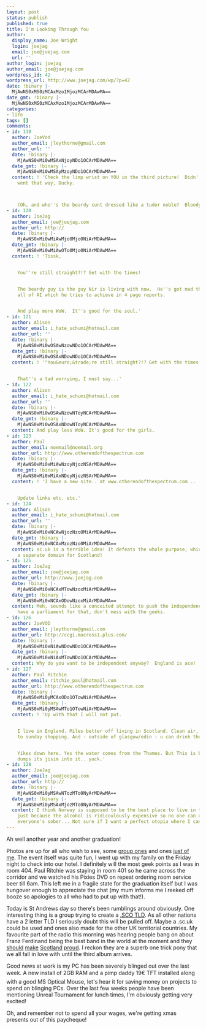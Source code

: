 ```yaml
---
layout: post
status: publish
published: true
title: I'm Looking Through You
author:
  display_name: Joe Wright
  login: joejag
  email: joe@joejag.com
  url: ''
author_login: joejag
author_email: joe@joejag.com
wordpress_id: 42
wordpress_url: http://www.joejag.com/wp/?p=42
date: !binary |-
  MjAwNS0xMS0zMCAxMzo1MjozMCArMDAwMA==
date_gmt: !binary |-
  MjAwNS0xMS0zMCAxMzo1MjozMCArMDAwMA==
categories:
- life
tags: []
comments:
- id: 119
  author: JoeVod
  author_email: jleythorne@gmail.com
  author_url: ''
  date: !binary |-
    MjAwNS0xMi0wMSAxNjoyNDo1OCArMDAwMA==
  date_gmt: !binary |-
    MjAwNS0xMi0wMSAyMzoyNDo1OCArMDAwMA==
  content: ! 'Check the limp wrist on YOU in the third picture!  Didn''t know you
    went that way, Ducky.



    (Oh, and who''s the beardy cunt dressed like a tudor noble?  Bloody gatecrashers!)'
- id: 120
  author: JoeJag
  author_email: joe@joejag.com
  author_url: http://
  date: !binary |-
    MjAwNS0xMi0wMiAwMjo0Mjo0NiArMDAwMA==
  date_gmt: !binary |-
    MjAwNS0xMi0wMiAwOTo0Mjo0NiArMDAwMA==
  content: ! 'Tissk,


    You''re still straight?!? Get with the times!


    The beardy guy is the guy Nir is living with now.  He''s got mad theories on unifying
    all of AI which he tries to achieve in 4 page reports.


    And play more WoW.  It''s good for the soul.'
- id: 121
  author: Alison
  author_email: i_hate_schumi@hotmail.com
  author_url: ''
  date: !binary |-
    MjAwNS0xMi0wOSAwNzowNDo1OCArMDAwMA==
  date_gmt: !binary |-
    MjAwNS0xMi0wOSAxNDowNDo1OCArMDAwMA==
  content: ! '"You&euro;&trade;re still straight?!? Get with the times!"


    That''s a tad worrying, I must say...'
- id: 122
  author: Alison
  author_email: i_hate_schumi@hotmail.com
  author_url: ''
  date: !binary |-
    MjAwNS0xMi0wOSAwNzowNToyNCArMDAwMA==
  date_gmt: !binary |-
    MjAwNS0xMi0wOSAxNDowNToyNCArMDAwMA==
  content: And play less WoW. It's good for the girls.
- id: 123
  author: Paul
  author_email: noemail@noemail.org
  author_url: http://www.otherendofthespectrum.com
  date: !binary |-
    MjAwNS0xMi0xMiAwNzoyNjozNSArMDAwMA==
  date_gmt: !binary |-
    MjAwNS0xMi0xMiAxNDoyNjozNSArMDAwMA==
  content: ! 'I have a new site.. at www.otherendofthespectrum.com ..


    Update links etc. etc.'
- id: 124
  author: Alison
  author_email: i_hate_schumi@hotmail.com
  author_url: ''
  date: !binary |-
    MjAwNS0xMi0xNCAwNjozNzo0MiArMDAwMA==
  date_gmt: !binary |-
    MjAwNS0xMi0xNCAxMzozNzo0MiArMDAwMA==
  content: sc.uk is a terrible idea! It defeats the whole purpose, which is to make
    a separate domain for Scotland!
- id: 125
  author: JoeJag
  author_email: joe@joejag.com
  author_url: http://www.joejag.com
  date: !binary |-
    MjAwNS0xMi0xNCAxMTowNzoxMiArMDAwMA==
  date_gmt: !binary |-
    MjAwNS0xMi0xNCAxODowNzoxMiArMDAwMA==
  content: Meh, sounds like a conceited attempt to push the independence agenda.  We
    have a parliament for that, don't mess with the geeks.
- id: 126
  author: JoeVOD
  author_email: jleythorne@gmail.com
  author_url: http://ccgi.macross1.plus.com/
  date: !binary |-
    MjAwNS0xMi0xNiAwNDowNDo1OCArMDAwMA==
  date_gmt: !binary |-
    MjAwNS0xMi0xNiAxMTowNDo1OCArMDAwMA==
  content: Why do you want to be independent anyway?  England is ace!
- id: 127
  author: Paul Ritchie
  author_email: ritchie_paul@hotmail.com
  author_url: http://www.otherendofthespectrum.com
  date: !binary |-
    MjAwNS0xMi0yMCAxODo1OTowNiArMDAwMA==
  date_gmt: !binary |-
    MjAwNS0xMi0yMSAwMTo1OTowNiArMDAwMA==
  content: ! 'Up with that I will not put.


    I live in England. Miles better off living in Scotland. Clean air, relaxed attitude
    to sunday shopping. And - outside of glasgow/edin - u can drink the tap water..


    Yikes down here. Yes the water comes from the Thames. But This is before London
    dumps its jisim into it.. yuck.'
- id: 128
  author: JoeJag
  author_email: joe@joejag.com
  author_url: http://
  date: !binary |-
    MjAwNS0xMi0yMSAwNTozMTo0NyArMDAwMA==
  date_gmt: !binary |-
    MjAwNS0xMi0yMSAxMjozMTo0NyArMDAwMA==
  content: I think Norway is supposed to be the best place to live in the world.  That's
    just because the alcohol is ridicoulously expensive so no one can afford it so
    everyone's sober... Not sure if I want a perfect utopia where I can't drink!
---
```

<p>Ah well another year and another graduation!</p>
<p>Photos are up for all who wish to see, some <a href="http://www.joejag.com/grad/groupgrad/">group ones</a> and ones <a href="http://www.joejag.com/grad/justme/">just of me</a>.  The event itself was quite fun, I went up with my family on the Friday night to check into our hotel.  I definitely will the most geek points as I was in room 404.  Paul Ritchie was staying in room 401 so he came across the corridor and we watched his Pixies DVD on repeat ordering room service beer till 6am.  This left me in a fragile state for the graduation itself but I was hungover enough to appreciate the chat (my mum informs me I reeked off booze so apologies to all who had to put up with that!).</p>
<p>Today is St Andrews day so there's been rumblings around obviously.  One interesting thing is a group trying to create a <a href="http://www.dotsco.org/">.SCO TLD</a>.  As all other nations have a 2 letter TLD I seriously doubt this will be pulled off.  Maybe a .sc.uk could be used and ones also made for the other UK territorial countries.  My favourite part of the radio this morning was hearing people bang on about Franz Ferdinand being the best band in the world at the moment and they <a href="http://en.wikipedia.org/wiki/Alex_Kapranos">should</a> <a href="http://en.wikipedia.org/wiki/Robert_Hardy_%28bassist%29">make</a> <a href="http://en.wikipedia.org/wiki/Nicholas_McCarthy">Scotland</a> <a href="http://en.wikipedia.org/wiki/Paul_Thomson">proud</a>.  I reckon they are a superb one trick pony that we all fall in love with until the third album arrives.</p>
<p>Good news at work is my PC has been severely blinged out over the last week.  A new install of 2GB RAM and a pimp daddy 19&euro; TFT installed along with a good MS Optical Mouse, let's hear it for saving money on projects to spend on blinging PCs.  Over the last few weeks people have been mentioning Unreal Tournament for lunch times, I'm obviously getting very excited!</p>
<p>Oh, and remember not to spend all your wages, we're getting xmas presents out of this paycheque!</p>
